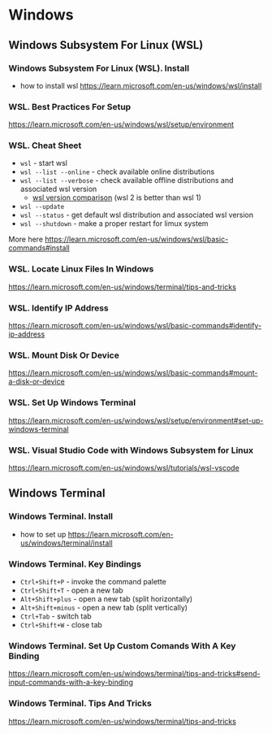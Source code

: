 # Windows

## Windows Subsystem For Linux (WSL)
### Windows Subsystem For Linux (WSL). Install
- how to install wsl https://learn.microsoft.com/en-us/windows/wsl/install

### WSL. Best Practices For Setup
https://learn.microsoft.com/en-us/windows/wsl/setup/environment

### WSL. Cheat Sheet
- `wsl` - start wsl
- `wsl --list --online` - check available online distributions
- `wsl --list --verbose` - check available offline distributions and associated wsl version
    - [wsl version comparison](https://learn.microsoft.com/en-us/windows/wsl/compare-versions) (wsl 2 is better than wsl 1)
- `wsl --update`
- `wsl --status` - get default wsl distribution and associated wsl version
- `wsl --shutdown` - make a proper restart for limux system

More here https://learn.microsoft.com/en-us/windows/wsl/basic-commands#install

### WSL. Locate Linux Files In Windows
https://learn.microsoft.com/en-us/windows/terminal/tips-and-tricks

### WSL. Identify IP Address
https://learn.microsoft.com/en-us/windows/wsl/basic-commands#identify-ip-address

### WSL. Mount Disk Or Device
https://learn.microsoft.com/en-us/windows/wsl/basic-commands#mount-a-disk-or-device

### WSL. Set Up Windows Terminal
https://learn.microsoft.com/en-us/windows/wsl/setup/environment#set-up-windows-terminal

### WSL. Visual Studio Code with Windows Subsystem for Linux
https://learn.microsoft.com/en-us/windows/wsl/tutorials/wsl-vscode

## Windows Terminal
### Windows Terminal. Install
- how to set up https://learn.microsoft.com/en-us/windows/terminal/install

### Windows Terminal. Key Bindings
-  `Ctrl+Shift+P` - invoke the command palette
-  `Ctrl+Shift+T` - open a new tab
-  `Alt+Shift+plus` - open a new tab (split horizontally)
-  `Alt+Shift+minus` - open a new tab (split vertically)
-  `Ctrl+Tab` - switch tab
-  `Ctrl+Shift+W` - close tab

### Windows Terminal. Set Up Custom Comands With A Key Binding
https://learn.microsoft.com/en-us/windows/terminal/tips-and-tricks#send-input-commands-with-a-key-binding

### Windows Terminal. Tips And Tricks
https://learn.microsoft.com/en-us/windows/terminal/tips-and-tricks


